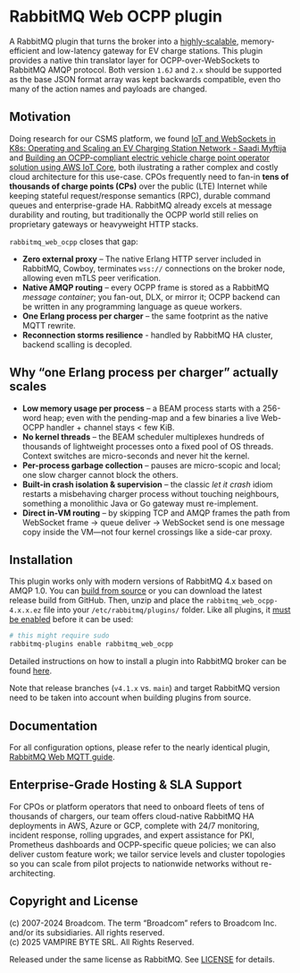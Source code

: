 # RabbitMQ Web OCPP plugin

A RabbitMQ plugin that turns the broker into a [highly-scalable](https://www.rabbitmq.com/blog/2023/03/21/native-mqtt#1-million-mqtt-connections), memory-efficient and low-latency gateway for EV charge stations. This plugin provides a native thin translator layer for OCPP-over-WebSockets to RabbitMQ AMQP protocol. Both version `1.6J` and `2.x` should be supported as the base JSON format array was kept backwards compatible, even tho many of the action names and payloads are changed.

## Motivation

Doing research for our CSMS platform, we found [IoT and WebSockets in K8s: Operating and Scaling an EV Charging Station Network - Saadi Myftija](https://www.youtube.com/watch?v=CuiY1Vj-A5E) and [Building an OCPP-compliant electric vehicle charge point operator solution using AWS IoT Core](https://aws.amazon.com/blogs/iot/building-an-ocpp-compliant-electric-vehicle-charge-point-operator-solution-using-aws-iot-core/), both ilustrating a rather complex and costly cloud architecture for this use-case. CPOs frequently need to fan-in **tens of thousands of charge points (CPs)** over the public (LTE) Internet while keeping stateful request/response semantics (RPC), durable command queues and enterprise-grade HA. 
RabbitMQ already excels at message durability and routing, but traditionally the OCPP world still relies on proprietary gateways or heavyweight HTTP stacks.

`rabbitmq_web_ocpp` closes that gap:

* **Zero external proxy** – The native Erlang HTTP server included in RabbitMQ, Cowboy, terminates `wss://` connections on the broker node, allowing even mTLS peer verification.
* **Native AMQP routing** – every OCPP frame is stored as a RabbitMQ *message container*; you fan-out, DLX, or mirror it; OCPP backend can be written in any programming language as queue workers.
* **One Erlang process per charger** – the same footprint as the native MQTT rewrite.
* **Reconnection storms resilience** - handled by RabbitMQ HA cluster, backend scalling is decopled.

## Why “one Erlang process per charger” actually scales

* **Low memory usage per process** – a BEAM process starts with a 256-word heap; even
  with the pending-map and a few binaries a live Web-OCPP handler + channel
  stays < few KiB.
* **No kernel threads** – the BEAM scheduler multiplexes hundreds of
  thousands of lightweight processes onto a fixed pool of OS threads.
  Context switches are micro-seconds and never hit the kernel.
* **Per-process garbage collection** – pauses are micro-scopic and local;
  one slow charger cannot block the others.
* **Built-in crash isolation & supervision** – the classic *let it crash*
  idiom restarts a misbehaving charger process without touching neighbours,
  something a monolithic Java or Go gateway must re-implement.
* **Direct in-VM routing** – by skipping TCP and AMQP frames the path from
  WebSocket frame → queue deliver → WebSocket send is one message copy
  inside the VM—not four kernel crossings like a side-car proxy.


## Installation

This plugin works only with modern versions of RabbitMQ 4.x based on AMQP 1.0.
You can [build from source](https://www.rabbitmq.com/plugin-development.html) or you can download the latest release build from GitHub. Then, unzip and place the `rabbitmq_web_ocpp-4.x.x.ez` file into your `/etc/rabbitmq/plugins/` folder.
Like all plugins, it [must be enabled](https://www.rabbitmq.com/plugins.html) before it can be used:

``` bash
# this might require sudo
rabbitmq-plugins enable rabbitmq_web_ocpp
```

Detailed instructions on how to install a plugin into RabbitMQ broker can be found [here](https://www.rabbitmq.com/plugins.html#installing-plugins).

Note that release branches (`v4.1.x` vs. `main`) and target RabbitMQ version need to be taken into account
when building plugins from source.

## Documentation

For all configuration options, please refer to the nearly identical plugin, [RabbitMQ Web MQTT guide](https://www.rabbitmq.com/web-mqtt.html).

## Enterprise-Grade Hosting & SLA Support

For CPOs or platform operators that need to onboard fleets of tens of thousands of chargers, our team offers cloud-native RabbitMQ HA deployments in AWS, Azure or GCP, complete with 24/7 monitoring, incident response, rolling upgrades, and expert assistance for PKI, Prometheus dashboards and OCPP-specific queue policies; we can also deliver custom feature work; we tailor service levels and cluster topologies so you can scale from pilot projects to nationwide networks without re-architecting.

## Copyright and License

(c) 2007-2024 Broadcom. The term “Broadcom” refers to Broadcom Inc. and/or its subsidiaries. All rights reserved.  
(c) 2025 VAMPIRE BYTE SRL. All Rights Reserved.

Released under the same license as RabbitMQ. See [LICENSE](./LICENSE) for details.
